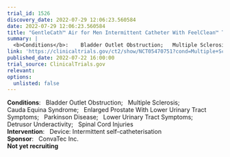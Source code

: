 ```yaml
---
trial_id: 1526
discovery_date: 2022-07-29 12:06:23.560584
date: 2022-07-29 12:06:23.560584
title: "GentleCath™ Air for Men Intermittent Catheter With FeelClean™ Technology"
summary: |
  <b>Conditions</b>:    Bladder Outlet Obstruction;   Multiple Sclerosis;   Cauda Equina Syndrome;   Enlarged Prostate With Lower Urinary Tract Symptoms;   Parkinson Disease;   Lower Urinary Tract Symptoms;   Detrusor Underactivity;   Spinal Cord Injuries<br /><b>Intervention</b>:    Device: Intermittent self-catheterisation<br /><b>Sponsor</b>:    ConvaTec Inc.<br /><b>Not yet recruiting</b>
link: 'https://clinicaltrials.gov/ct2/show/NCT05470751?cond=Multiple+Sclerosis&sfpd_d=14&sel_rss=new14'
published_date: 2022-07-22 16:00:00
trial_source: ClinicalTrials.gov
relevant: 
options:
  unlisted: false
---
```

<b>Conditions</b>:    Bladder Outlet Obstruction;   Multiple Sclerosis;   Cauda Equina Syndrome;   Enlarged Prostate With Lower Urinary Tract Symptoms;   Parkinson Disease;   Lower Urinary Tract Symptoms;   Detrusor Underactivity;   Spinal Cord Injuries<br /><b>Intervention</b>:    Device: Intermittent self-catheterisation<br /><b>Sponsor</b>:    ConvaTec Inc.<br /><b>Not yet recruiting</b>